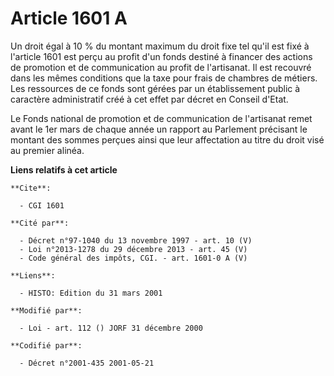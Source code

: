 # Article 1601 A

Un droit égal à 10 % du montant maximum du droit fixe tel qu'il est fixé à l'article 1601 est perçu au profit d'un fonds
destiné à financer des actions de promotion et de communication au profit de l'artisanat. Il est recouvré dans les mêmes
conditions que la taxe pour frais de chambres de métiers. Les ressources de ce fonds sont gérées par un établissement public
à caractère administratif créé à cet effet par décret en Conseil d'Etat.

Le Fonds national de promotion et de communication de l'artisanat remet avant le 1er mars de chaque année un rapport au
Parlement précisant le montant des sommes perçues ainsi que leur affectation au titre du droit visé au premier alinéa.

**Liens relatifs à cet article**

	**Cite**:

	  - CGI 1601

	**Cité par**:

	  - Décret n°97-1040 du 13 novembre 1997 - art. 10 (V)
	  - Loi n°2013-1278 du 29 décembre 2013 - art. 45 (V)
	  - Code général des impôts, CGI. - art. 1601-0 A (V)

	**Liens**:

	  - HISTO: Edition du 31 mars 2001

	**Modifié par**:

	  - Loi - art. 112 () JORF 31 décembre 2000

	**Codifié par**:

	  - Décret n°2001-435 2001-05-21

